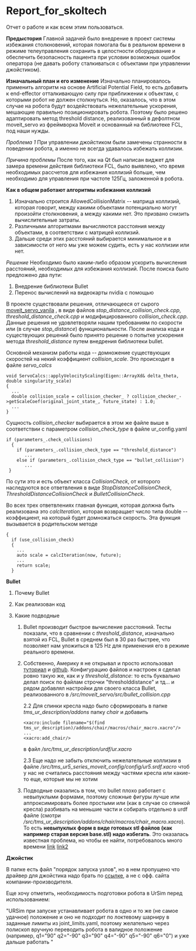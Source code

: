 # Report_for_skoltech
Отчет о работе и как всем этим пользоваться.


**Предыстория**
Главной задачей было внедрение в проект системы избежания столкновений, которая помогала бы в реальном времени в режиме телеуправления сохранить в целостности оборудование и обеспечить безопасность пациента при условии возможных ошибок оператора (не давать роботу сталкиваться с объектами при управлении джойстиком).

**Изначальный план и его изменение**
Изначально планировалось применить алгоритм на основе Artificial Potential Field, то есть добавить к end-effector отталкивающую силу при приближении к объектам, с которыми робот не должен столкнуться. Но, оказалось, что в этом случае на робота будут воздействовать нежелательные ускорения, мешающие правильно позиционировать робота. Поэтому было решено адаптировать метод threshold distance, реализованный в дефолтном moveit_servo из фреймворка Moveit и основанный на библиотеке FCL, под наши нужды. 

*Проблема 1*
При управлении джойстиком были замечены странности в поведении робота, а именно не всегда удавалось избежать коллизии. 

*Причина проблемы*
После того, как на Qt был написан виджет для замера времени действия библиотеки FCL, было выявлено, что время необходимых рассчетов для избежания коллизий больше, чем необходимо для управления при частоте 125Гц, заложенной в робота. 

**Как в общем работают алгоритмы избежания коллизий**
 1. Изначально строится AllowedCollisionMatrix -- матрица коллизий, которая говорит, между какими объектами потенциально могут произойти столкновения, а между какими нет. Это призвано снизить вычислительные затраты.
 2. Различными алгоритмами вычисляются расстояния между объектами, в соответствии с матрицей коллизий.
 3. Дальше среди этих расстояний выбирается минимальное и в зависимости от него мы уже можем судить, есть у нас коллизии или нет.

*Решение*
Необходимо было каким-либо образом ускорить вычисления расстояний, необходимых для избежания коллизий. После поиска было предложено два пути:
 1. Внедрение библиотеки Bullet
 2. Перенос вычислений на видеокарты nvidia с помощью


В проекте существовали решения, отличающееся от сырого [moveit_servo_vanila](https://github.com/moveit/moveit/tree/1.1.14/moveit_ros/moveit_servo) , в виде файлов *stop_distance_collision_check.cpp*, *threshold_distance_check.cpp* и модифицированного *collision_check.cpp*. Данные решения не удовлетворяли нашим требованиям по скорости или (в случае *stop_distance*) функциональности. После анализа кода и существующих решений было принято решение о попытке ускорения метода *threshold_distance* путем внедрения библиотеки bullet. 

Основной механизм работы кода -- домножение существующих скоростей на некий коэффициент *collision_scale*. Это происходит в файле *servo_calcs*
```
void ServoCalcs::applyVelocityScaling(Eigen::ArrayXd& delta_theta, double singularity_scale)
{
  ...
  double collision_scale = collision_checker_ ? collision_checker_->getScaleCoef(original_joint_state_, future_state) : 1.0;
  ...
}
```

Сущность *collision_checker* выбирается в этом же файле выше в соответствии с параметром *collision_check_type* в файле ur_config.yaml 

```
if (parameters_.check_collisions)
  {
    if (parameters_.collision_check_type == "threshold_distance")
       ...
    else if (parameters_.collision_check_type == "bullet_collision")
       ...
 }
```
По сути это и есть объект класса *CollisionCheck*, от которого наследуются все ответвления в виде *StopDistanceCollisionCheck*, *ThresholdDistanceCollisionCheck* и *BulletCollisionCheck*.

Во всех трех ответвлениях главная функция, которая должна быть реализована это *calcIteration*, которая возвращает число типа double -- коэффициент, на который будет домножаться скорость.
Эта функция вызывается в родительском методе 

```double CollisionCheck::getScaleCoef(const sensor_msgs::JointState& now, const sensor_msgs::JointState& future)
{
  if (use_collision_check)
  {
    ...
    auto scale = calcIteration(now, future); 
    ...
    return scale;
  }

```

**Bullet** 
1. Почему Bullet
2. Как реализован код
3. Какие подводные

   1. Bullet производит быстрое вычисление расстояний. Тесты показали, что в сравнении с *threshold_distance*, изначально взятой из FCL, Bullet в среднем был в 30 раз быстрее, что позволяет нам уложиться в 125 Hz для применения его в режиме реального времени.
   2. Собственно, Америку я не открывал и просто использовал [туториал](https://moveit.ros.org/bullet/collision%20detection/moveit/2020/11/18/bullet-collision.html) и [github](https://github.com/moveit/moveit/issues/2998). Конфигурацию файлов и настроек я сделал ровно такую же, как и у *threshold_distance*: то есть буквально делал поиск по файлам строчки "thresholddistance" и тд... и рядом добавлял настройки для своего класса Bullet, реализованного в */src/moveit_servo/src/bullet_collision.cpp*

      2.2 Для спинки кресла надо было сформировать в папке *tms_ur_description/addons* папку *chair*  и добавить

      ```
      <xacro:include filename="$(find tms_ur_description)/addons/chair/macros/chair_macro.xacro"/>
      ...
      <xacro:add_chair/>
      ```
      в файл */src/tms_ur_description/urdf/ur.xacro*

      2.3 Еще надо не забыть отключить нежелательные коллизии в файле */src/tms_ur5_series_moveit_config/config/ur5.srdf.xacro* чтоб у нас не считались расстояния между частями кресла или какие-то еще, которые мы не хотим

   3. Подводные оказались в том, что bullet плохо работает с невыпуклыми формами, поэтому сложные фигуры лучше или аппроксимировать более простыми или (как в случае со спинкой кресла) разбивать на меньшие части и собирать отдельно в urdf файле (смотри */src/tms_ur_description/addons/chair/macros/chair_macro.xacro*). То есть **невыпуклых форм в виде готовых stl файлов (как например старая версия base.stl) надо избегать**. Это оказалась известная проблема, но чтобы ее найти, потребовалось много времени [link](https://github.com/bulletphysics/bullet3/issues/1507) [link2](https://github.com/bulletphysics/bullet3/issues/2531)  

**Джойстик** 

В папке есть файл "порядок запуска узлов", но в нем пропущено что драйвер для джойстика надо брать по [ссылке](https://wiki.ros.org/spacenav_node), а не с офф. сайта компании-производителя. 

Еще хочу отметить, необходимость подготовки робота в UrSim перед использованием:

"URSim при запуске устанавливает робота в одно и то же (не самое удачное) положение и оно не подходит по локтевому шарниру в заданные лимиты из joint_limits.yaml, поэтому желательно через полископ вручную переводить робота в валидное положение (например, q1="90" q2="-90" q3="90"  q4="-90" q5="-90" q6="0") и уже дальше работать "






